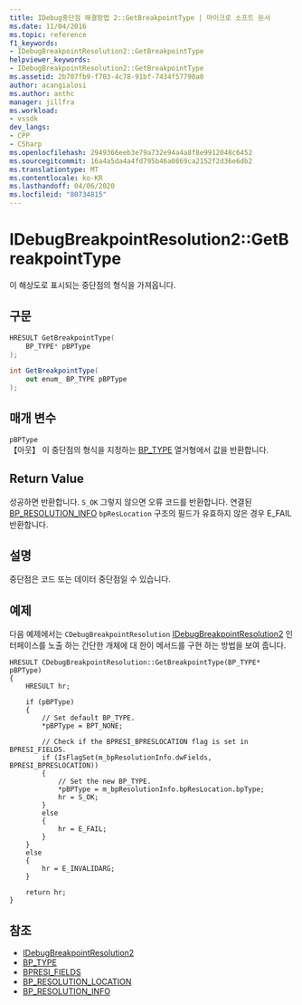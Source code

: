 ```yaml
---
title: IDebug중단점 해결방법 2::GetBreakpointType | 마이크로 소프트 문서
ms.date: 11/04/2016
ms.topic: reference
f1_keywords:
- IDebugBreakpointResolution2::GetBreakpointType
helpviewer_keywords:
- IDebugBreakpointResolution2::GetBreakpointType
ms.assetid: 2b707fb9-f703-4c78-91bf-7434f57790a0
author: acangialosi
ms.author: anthc
manager: jillfra
ms.workload:
- vssdk
dev_langs:
- CPP
- CSharp
ms.openlocfilehash: 2949366eeb3e79a732e94a4a8f8e9912048c6452
ms.sourcegitcommit: 16a4a5da4a4fd795b46a0869ca2152f2d36e6db2
ms.translationtype: MT
ms.contentlocale: ko-KR
ms.lasthandoff: 04/06/2020
ms.locfileid: "80734815"
---
```

# <a name="idebugbreakpointresolution2getbreakpointtype"></a>IDebugBreakpointResolution2::GetBreakpointType
이 해상도로 표시되는 중단점의 형식을 가져옵니다.

## <a name="syntax"></a>구문

```cpp
HRESULT GetBreakpointType( 
    BP_TYPE* pBPType
);
```

```csharp
int GetBreakpointType( 
    out enum_ BP_TYPE pBPType
);
```

## <a name="parameters"></a>매개 변수
`pBPType`\
【아웃】 이 중단점의 형식을 지정하는 [BP_TYPE](../../../extensibility/debugger/reference/bp-type.md) 열거형에서 값을 반환합니다.

## <a name="return-value"></a>Return Value
성공하면 반환합니다. `S_OK` 그렇지 않으면 오류 코드를 반환합니다. 연결된 [BP_RESOLUTION_INFO](../../../extensibility/debugger/reference/bp-resolution-info.md) `bpResLocation` 구조의 필드가 유효하지 않은 경우 E_FAIL 반환합니다.

## <a name="remarks"></a>설명
중단점은 코드 또는 데이터 중단점일 수 있습니다.

## <a name="example"></a>예제
다음 예제에서는 `CDebugBreakpointResolution` [IDebugBreakpointResolution2](../../../extensibility/debugger/reference/idebugbreakpointresolution2.md) 인터페이스를 노출 하는 간단한 개체에 대 한이 메서드를 구현 하는 방법을 보여 줍니다.

```
HRESULT CDebugBreakpointResolution::GetBreakpointType(BP_TYPE* pBPType)
{
    HRESULT hr;

    if (pBPType)
    {
        // Set default BP_TYPE.
        *pBPType = BPT_NONE;

        // Check if the BPRESI_BPRESLOCATION flag is set in BPRESI_FIELDS.
        if (IsFlagSet(m_bpResolutionInfo.dwFields, BPRESI_BPRESLOCATION))
        {
            // Set the new BP_TYPE.
            *pBPType = m_bpResolutionInfo.bpResLocation.bpType;
            hr = S_OK;
        }
        else
        {
            hr = E_FAIL;
        }
    }
    else
    {
        hr = E_INVALIDARG;
    }

    return hr;
}
```

## <a name="see-also"></a>참조
- [IDebugBreakpointResolution2](../../../extensibility/debugger/reference/idebugbreakpointresolution2.md)
- [BP_TYPE](../../../extensibility/debugger/reference/bp-type.md)
- [BPRESI_FIELDS](../../../extensibility/debugger/reference/bpresi-fields.md)
- [BP_RESOLUTION_LOCATION](../../../extensibility/debugger/reference/bp-resolution-location.md)
- [BP_RESOLUTION_INFO](../../../extensibility/debugger/reference/bp-resolution-info.md)
